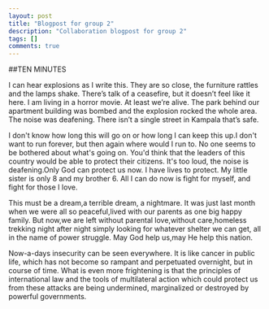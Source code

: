 ```yaml
---
layout: post
title: "Blogpost for group 2"
description: "Collaboration blogpost for group 2"
tags: []
comments: true
---
```


##TEN MINUTES


I can hear explosions as I write this. They are so close, the furniture rattles and the lamps shake. There’s talk of a ceasefire, but it doesn’t feel like it here. I am living in a horror movie. At least we’re alive. The park behind our apartment building was bombed and the explosion rocked the whole area. The noise was deafening. There isn’t a single street in Kampala that’s safe.


I don't know how long this will go on or how long I can keep this up.I don't want to run forever, but then again where would I run to.
No one seems to be bothered about what's going on. You'd think that the leaders of this country would be able to protect their citizens. It's too loud, the noise is deafening.Only God can protect us now.
I have lives to protect. My little sister is only 8 and my brother 6.
All I can do now is fight for myself, and fight for those  I love.

This must be a dream,a terrible dream, a nightmare. It was just last month when we were all so peaceful,lived with our parents as one big happy family. But now,we are left without parental love,without care,homeless trekking night after night simply looking for whatever shelter we can get, all in the name of power struggle.
May God help us,may He help this nation.

Now-a-days insecurity can be seen everywhere. It is like cancer in public life, which has not become so rampant and perpetuated overnight, but in course of time. What is even more frightening is that the principles of international law and the tools of multilateral action which could protect us from these attacks are being undermined, marginalized or destroyed by powerful governments.